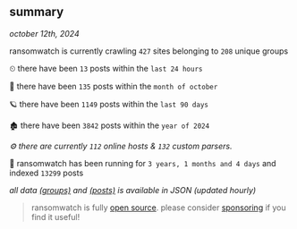 
## summary
_october 12th, 2024_

ransomwatch is currently crawling `427` sites belonging to `208` unique groups

⏲ there have been `13` posts within the `last 24 hours`

🦈 there have been `135` posts within the `month of october`

🪐 there have been `1149` posts within the `last 90 days`

🏚 there have been `3842` posts within the `year of 2024`

_⚙️ there are currently `112` online hosts & `132` custom parsers._

🦕 ransomwatch has been running for `3 years, 1 months and 4 days` and indexed `13299` posts

_all data  [(groups)](http://ransomwhat.telemetry.ltd/groups) and [(posts)](http://ransomwhat.telemetry.ltd/posts) is available in JSON (updated hourly)_

> ransomwatch is fully [open source](https://github.com/joshhighet/ransomwatch#ransomwatch--). please consider [sponsoring](https://github.com/sponsors/joshhighet) if you find it useful!

